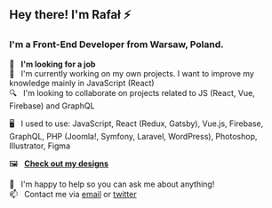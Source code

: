 ## Hey there! I'm Rafał ⚡

### I'm a Front-End Developer from Warsaw, Poland.

💼 &nbsp; **I'm looking for a job**<br/>
🤖 &nbsp; I'm currently working on my own projects. I want to improve my knowledge mainly in JavaScript (React)<br/>
🔍 &nbsp; I'm looking to collaborate on projects related to JS (React, Vue, Firebase) and GraphQL

🖥️ &nbsp; I used to use: JavaScript, React (Redux, Gatsby), Vue.js, Firebase, GraphQL, PHP (Joomla!, Symfony, Laravel, WordPress), Photoshop, Illustrator, Figma

🖼️ &nbsp; **[Check out my designs](https://invis.io/CZQAF2DKATX)**

👋 &nbsp; I'm happy to help so you can ask me about anything!<br/>
📫 &nbsp; Contact me via [email](mailto:hi@rawic.me) or [twitter](https://twitter.com/rafalwichowski)
